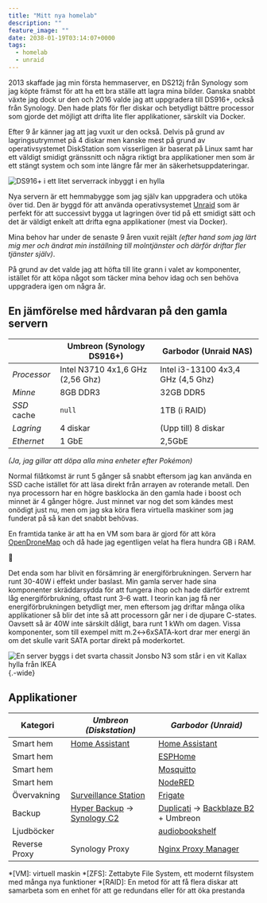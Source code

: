 ```yaml
---
title: "Mitt nya homelab"
description: ""
feature_image: ""
date: 2038-01-19T03:14:07+0000
tags:
  - homelab
  - unraid
---
```


2013 skaffade jag min första hemmaserver, en DS212j från Synology som jag köpte främst för att ha ett bra ställe att lagra mina bilder. Ganska snabbt växte jag dock ur den och 2016 valde jag att uppgradera till DS916+, också från Synology. Den hade plats för fler diskar och betydligt bättre processor som gjorde det möjligt att drifta lite fler applikationer, särskilt via Docker.

Efter 9 år känner jag att jag vuxit ur den också. Delvis på grund av lagringsutrymmet på 4 diskar men kanske mest på grund av operativsystemet DiskStation som visserligen är baserat på Linux samt har ett väldigt smidigt gränssnitt och några riktigt bra applikationer men som är ett stängt system och som inte längre får mer än säkerhetsuppdateringar.

![DS916+ i ett litet serverrack inbyggt i en hylla]()

Nya servern är ett hemmabygge som jag själv kan uppgradera och utöka över tid. Den är byggd för att använda operativsystemet [Unraid](https://unraid.net/) som är perfekt för att successivt bygga ut lagringen över tid på ett smidigt sätt och det är väldigt enkelt att drifta egna applikationer (mest via Docker).

Mina behov har under de senaste 9 åren vuxit rejält *(efter hand som jag lärt mig mer och ändrat min inställning till molntjänster och därför driftar fler tjänster själv)*.

På grund av det valde jag att höfta till lite grann i valet av komponenter, istället för att köpa något som täcker mina behov idag och sen behöva uppgradera igen om några år.

## En jämförelse med hårdvaran på den gamla servern

|             | Umbreon (Synology DS916+)         | Garbodor (Unraid NAS)               |
|-------------|-----------------------------------|-------------------------------------|
| *Processor* | Intel N3710  4x1,6 GHz (2,56 Ghz) | Intel i3-13100 4x3,4 GHz (4,5 Ghz)  |
| *Minne*     | 8GB DDR3                          | 32GB DDR5                           |
| *SSD* cache | `null`                            | 1TB (i RAID)                        |
| *Lagring*   | 4 diskar                          | (Upp till) 8 diskar                 |
| *Ethernet*  | 1 GbE                             | 2,5GbE                              | 

*(Ja, jag gillar att döpa alla mina enheter efter Pokémon)*

Normal filåtkomst är runt 5 gånger så snabbt eftersom jag kan använda en SSD cache istället för att läsa direkt från arrayen av roterande metall. Den nya processorn har en högre basklocka än den gamla hade i boost och minnet är 4 gånger högre. Just minnet var nog det som kändes mest onödigt just nu, men om jag ska köra flera virtuella maskiner som jag funderat på så kan det snabbt behövas.

En framtida tanke är att ha en VM som bara är gjord för att köra [OpenDroneMap] och då hade jag egentligen velat ha flera hundra GB i RAM. 

<div class="fleuron">🤷</div>

Det enda som har blivit en försämring är energiförbrukningen. Servern har runt 30-40W i effekt under baslast. Min gamla server hade sina komponenter skräddarsydda för att fungera ihop och hade därför extremt låg energiförbrukning, oftast runt 3–6 watt. I teorin kan jag få ner energiförbrukningen betydligt mer, men eftersom jag driftar många olika applikationer så blir det inte så att processorn går ner i de djupare C-states. Oavsett så är 40W inte särskilt dåligt, bara runt 1 kWh om dagen. Vissa komponenter, som till exempel mitt m.2↔6xSATA-kort drar mer energi än om det skulle varit SATA portar direkt på moderkortet.

![En server byggs i det svarta chassit Jonsbo N3 som står i en vit Kallax hylla från IKEA](){.-wide}

## Applikationer

| Kategori      | *Umbreon (Diskstation)*        | *Garbodor (Unraid)*                    |
|---------------|--------------------------------|----------------------------------------|
| Smart hem     | [Home Assistant]               | [Home Assistant]                       |
| Smart hem     |                                | [ESPHome]                              |
| Smart hem     |                                | [Mosquitto]                            |
| Smart hem     |                                | [NodeRED]                              |
| Övervakning   | [Surveillance Station]         | [Frigate]                              |
| Backup        | [Hyper Backup] → [Synology C2] | [Duplicati] → [Backblaze B2] + Umbreon |
| Ljudböcker    |                                | [audiobookshelf]                       |
| Reverse Proxy | Synology Proxy                 | [Nginx Proxy Manager]                    |

*[VM]: virtuell maskin
*[ZFS]: Zettabyte File System, ett modernt filsystem med många nya funktioner
*[RAID]: En metod för att få flera diskar att samarbeta som en enhet för att ge redundans eller för att öka prestanda

[OpenDroneMap]: https://www.opendronemap.org/
[Home Assistant]: https://www.home-assistant.io/
[Surveillance Station]: https://www.synology.com/en-global/surveillance
[Frigate]: https://frigate.video/
[Hyper Backup]: https://www.synology.com/en-global/dsm/feature/hyper_backup
[Synology C2]: https://c2.synology.com/en-global
[Duplicati]: https://duplicati.com
[Backblaze B2]: https://www.backblaze.com/cloud-storage
[audiobookshelf]: https://audiobookshelf.org
[NodeRED]: https://audiobookshelf.org
[ESPHome]: https://esphome.io/
[Mosquitto]: https://mosquitto.org
[Nginx Proxy Manager]: https://nginxproxymanager.com/
